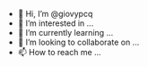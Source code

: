 - 👋 Hi, I’m @giovypcq
- 👀 I’m interested in ...
- 🌱 I’m currently learning ...
- 💞️ I’m looking to collaborate on ...
- 📫 How to reach me ...

<!---
giovypcq/giovypcq is a ✨ special ✨ repository because its `README.md` (this file) appears on your GitHub profile.
You can click the Preview link to take a look at your changes.
--->
